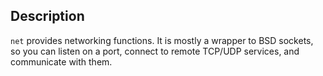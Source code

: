 ## Description

`net` provides networking functions. It is mostly a wrapper to BSD sockets,
so you can listen on a port, connect to remote TCP/UDP services, and
communicate with them.
